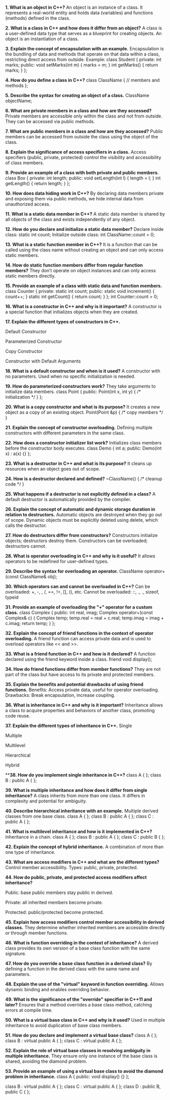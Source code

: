 **1. What is an object in C++?**
An object is an instance of a class. It represents a real-world entity and holds data (variables) and functions (methods) defined in the class.

**2. What is a class in C++ and how does it differ from an object?**
A class is a user-defined data type that serves as a blueprint for creating objects. An object is an instantiation of a class.

**3. Explain the concept of encapsulation with an example.**
Encapsulation is the bundling of data and methods that operate on that data within a class, restricting direct access from outside.
Example:
class Student {
private:
    int marks;
public:
    void setMarks(int m) { marks = m; }
    int getMarks() { return marks; }
};

**4. How do you define a class in C++?**
class ClassName {
  // members and methods
};

**5. Describe the syntax for creating an object of a class.**
ClassName objectName;

**6. What are private members in a class and how are they accessed?**
Private members are accessible only within the class and not from outside. They can be accessed via public methods.

**7. What are public members in a class and how are they accessed?**
Public members can be accessed from outside the class using the object of the class.

**8. Explain the significance of access specifiers in a class.**
Access specifiers (public, private, protected) control the visibility and accessibility of class members.

**9. Provide an example of a class with both private and public members.**
class Box {
private:
    int length;
public:
    void setLength(int l) { length = l; }
    int getLength() { return length; }
};

**10. How does data hiding work in C++?**
By declaring data members private and exposing them via public methods, we hide internal data from unauthorized access.

**11. What is a static data member in C++?**
A static data member is shared by all objects of the class and exists independently of any object.

**12. How do you declare and initialize a static data member?**
Declare inside class: static int count;
Initialize outside class: int ClassName::count = 0;

**13. What is a static function member in C++?**
It is a function that can be called using the class name without creating an object and can only access static members.

**14. How do static function members differ from regular function members?**
They don’t operate on object instances and can only access static members directly.

**15. Provide an example of a class with static data and function members.**
class Counter {
private:
    static int count;
public:
    static void increment() { count++; }
    static int getCount() { return count; }
};
int Counter::count = 0;

**16. What is a constructor in C++ and why is it important?**
A constructor is a special function that initializes objects when they are created.

**17. Explain the different types of constructors in C++.**

Default Constructor

Parameterized Constructor

Copy Constructor

Constructor with Default Arguments

**18. What is a default constructor and when is it used?**
A constructor with no parameters. Used when no specific initialization is needed.

**19. How do parameterized constructors work?**
They take arguments to initialize data members.
class Point {
public:
    Point(int x, int y) { /* initialization */ }
};

**20. What is a copy constructor and what is its purpose?**
It creates a new object as a copy of an existing object.
Point(Point &p) { /* copy members */ }

**21. Explain the concept of constructor overloading.**
Defining multiple constructors with different parameters in the same class.

**22. How does a constructor initializer list work?**
Initializes class members before the constructor body executes.
class Demo {
    int a;
public:
    Demo(int x) : a(x) {}
};

**23. What is a destructor in C++ and what is its purpose?**
It cleans up resources when an object goes out of scope.

**24. How is a destructor declared and defined?**
~ClassName() { /* cleanup code */ }

**25. What happens if a destructor is not explicitly defined in a class?**
A default destructor is automatically provided by the compiler.

**26. Explain the concept of automatic and dynamic storage duration in relation to destructors.**
Automatic objects are destroyed when they go out of scope.
Dynamic objects must be explicitly deleted using delete, which calls the destructor.

**27. How do destructors differ from constructors?**
Constructors initialize objects; destructors destroy them. Constructors can be overloaded; destructors cannot.

**28. What is operator overloading in C++ and why is it useful?**
It allows operators to be redefined for user-defined types.

**29. Describe the syntax for overloading an operator.**
ClassName operator+(const ClassName& obj);

**30. Which operators can and cannot be overloaded in C++?**
Can be overloaded: +, -, , /, ==, !=, [], (), etc.
Cannot be overloaded: ::, ., ., sizeof, typeid

**31. Provide an example of overloading the "+" operator for a custom class.**
class Complex {
public:
    int real, imag;
    Complex operator+(const Complex& c) {
        Complex temp;
        temp.real = real + c.real;
        temp.imag = imag + c.imag;
        return temp;
    }
};

**32. Explain the concept of friend functions in the context of operator overloading.**
A friend function can access private data and is used to overload operators like << and >>.

**33. What is a friend function in C++ and how is it declared?**
A function declared using the friend keyword inside a class.
friend void display();

**34. How do friend functions differ from member functions?**
They are not part of the class but have access to its private and protected members.

**35. Explain the benefits and potential drawbacks of using friend functions.**
Benefits: Access private data, useful for operator overloading.
Drawbacks: Break encapsulation, increase coupling.

**36. What is inheritance in C++ and why is it important?**
Inheritance allows a class to acquire properties and behaviors of another class, promoting code reuse.

**37. Explain the different types of inheritance in C++.**
Single

Multiple

Multilevel

Hierarchical

Hybrid

****38. How do you implement single inheritance in C++?**
class A { };
class B : public A { };

**39. What is multiple inheritance and how does it differ from single inheritance?**
A class inherits from more than one class. It differs in complexity and potential for ambiguity.

**40. Describe hierarchical inheritance with an example.**
Multiple derived classes from one base class.
class A { };
class B : public A { };
class C : public A { };

**41. What is multilevel inheritance and how is it implemented in C++?**
Inheritance in a chain.
class A { };
class B : public A { };
class C : public B { };

**42. Explain the concept of hybrid inheritance.**
A combination of more than one type of inheritance.

**43. What are access modifiers in C++ and what are the different types?**
Control member accessibility. Types: public, private, protected.

**44. How do public, private, and protected access modifiers affect inheritance?**

Public: base public members stay public in derived.

Private: all inherited members become private.

Protected: public/protected become protected.

**45. Explain how access modifiers control member accessibility in derived classes.**
They determine whether inherited members are accessible directly or through member functions.

**46. What is function overriding in the context of inheritance?**
A derived class provides its own version of a base class function with the same signature.

**47. How do you override a base class function in a derived class?**
By defining a function in the derived class with the same name and parameters.

**48. Explain the use of the "virtual" keyword in function overriding.**
Allows dynamic binding and enables overriding behavior.

**49. What is the significance of the "override" specifier in C++11 and later?**
Ensures that a method overrides a base class method, catching errors at compile time.

**50. What is a virtual base class in C++ and why is it used?**
Used in multiple inheritance to avoid duplication of base class members.

**51. How do you declare and implement a virtual base class?**
class A { };
class B : virtual public A { };
class C : virtual public A { };

**52. Explain the role of virtual base classes in resolving ambiguity in multiple inheritance.**
They ensure only one instance of the base class is shared, avoiding the diamond problem.

**53. Provide an example of using a virtual base class to avoid the diamond problem in inheritance.**
class A {
public:
    void display() {}
};

class B : virtual public A { };
class C : virtual public A { };
class D : public B, public C { };
